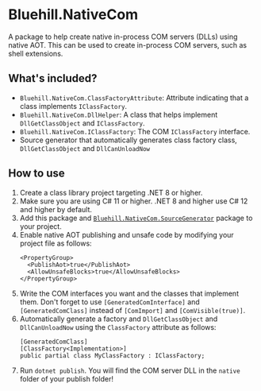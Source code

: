 # Bluehill.NativeCom
A package to help create native in-process COM servers (DLLs) using native AOT. This can be used to create in-process COM servers, such as shell extensions.

## What's included?
* `Bluehill.NativeCom.ClassFactoryAttribute`: Attribute indicating that a class implements `IClassFactory`.
* `Bluehill.NativeCom.DllHelper`: A class that helps implement `DllGetClassObject` and `IClassFactory`.
* `Bluehill.NativeCom.IClassFactory`: The COM `IClassFactory` interface.
* Source generator that automatically generates class factory class, `DllGetClassObject` and `DllCanUnloadNow`

## How to use
1. Create a class library project targeting .NET 8 or higher.
1. Make sure you are using C# 11 or higher. .NET 8 and higher use C# 12 and higher by default.
1. Add this package and [`Bluehill.NativeCom.SourceGenerator`](https://www.nuget.org/packages/Bluehill.NativeCom.SourceGenerator/) package to your project.
1. Enable native AOT publishing and unsafe code by modifying your project file as follows:
    ```
    <PropertyGroup>
      <PublishAot>true</PublishAot>
      <AllowUnsafeBlocks>true</AllowUnsafeBlocks>
    </PropertyGroup>
    ```
1. Write the COM interfaces you want and the classes that implement them. Don't forget to use `[GeneratedComInterface]` and `[GeneratedComClass]` instead of `[ComImport]` and `[ComVisible(true)]`.
1. Automatically generate a factory and `DllGetClassObject` and `DllCanUnloadNow` using the `ClassFactory` attribute as follows:
    ```
    [GeneratedComClass]
    [ClassFactory<Implementation>]
    public partial class MyClassFactory : IClassFactory;
    ```
1. Run `dotnet publish`. You will find the COM server DLL in the `native` folder of your publish folder!
